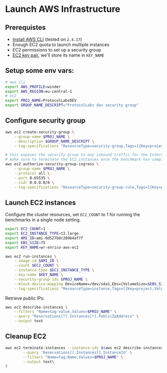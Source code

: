 # Launch AWS Infrastructure 

## Prerequistes

* [Install AWS CLI](https://docs.aws.amazon.com/cli/latest/userguide/getting-started-install.html) (tested on `2.4.17`)
* Enough EC2 quota to launch multiple instances
* EC2 permissions to set up a security group
* [EC2 key pair](https://docs.aws.amazon.com/AWSEC2/latest/UserGuide/ec2-key-pairs.html), we'll store its name in `KEY_NAME`

## Setup some env vars:

```bash
# aws cli
export AWS_PROFILE=winder
export AWS_REGION=eu-central-1
# ec2
export PROJ_NAME=ProtocolLabsDEV
export GROUP_NAME_DESCRIPT="ProtocolLabs dev security group"
```

## Configure security group


```bash
aws ec2 create-security-group \
    --group-name $PROJ_NAME \
    --description $GROUP_NAME_DESCRIPT \
    --tag-specifications "ResourceType=security-group,Tags=[{Key=project,Value=$PROJ_NAME},{Key=Name,Value=$PROJ_NAME}]"

# this exposes the security group to any inbound traffic for the Internet
# make sure to terminate the EC2 instances once the benchmark has completed
aws ec2 authorize-security-group-ingress \
    --group-name $PROJ_NAME \
    --protocol all \
    --port 0-65535 \
    --cidr 0.0.0.0/0 \
    --tag-specifications "ResourceType=security-group-rule,Tags=[{Key=project,Value=$PROJ_NAME},{Key=Name,Value=$PROJ_NAME}]"
```

## Launch EC2 instances

Configure the cluster resources, set `EC2_COUNT` to 1 for running the benchmarks in a single node setting.

```bash
export EC2_COUNT=1
export EC2_INSTANCE_TYPE=t2.large
export AMI_ID=ami-0d527b8c289b4af7f
export EBS_SIZE=75
export KEY_NAME=wr-enrico-aws-ec2
```

```bash
aws ec2 run-instances \
    --image-id $AMI_ID \
    --count $EC2_COUNT \
    --instance-type $EC2_INSTANCE_TYPE \
    --key-name $KEY_NAME \
    --security-group-ids $PROJ_NAME \
    --block-device-mapping DeviceName=/dev/sda1,Ebs={VolumeSize=$EBS_SIZE} \
    --tag-specifications "ResourceType=instance,Tags=[{Key=project,Value=$PROJ_NAME},{Key=Name,Value=$PROJ_NAME}]" "ResourceType=volume,Tags=[{Key=project,Value=$PROJ_NAME},{Key=Name,Value=$PROJ_NAME}]"
```

Retrieve public IPs:

```bash
aws ec2 describe-instances \
    --filters "Name=tag-value,Values=$PROJ_NAME" \
    --query "Reservations[*].Instances[*].PublicIpAddress" \
    --output text
```

## Cleanup EC2

```bash
aws ec2 terminate-instances --instance-ids $(aws ec2 describe-instances \
        --query 'Reservations[].Instances[].InstanceId' \
        --filters "Name=tag:Name,Values=$PROJ_NAME" \
        --output text\
)
```
